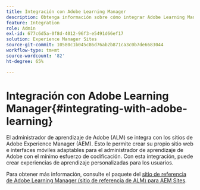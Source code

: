 ```yaml
---
title: Integración con Adobe Learning Manager
description: Obtenga información sobre cómo integrar Adobe Learning Manager con sitios de Adobe Experience Manager.
feature: Integration
role: Admin
exl-id: 677c6d5a-0f8d-4012-96f3-e5491d66ef17
solution: Experience Manager Sites
source-git-commit: 10580c1b045c86d76ab2b871ca3c0b7de6683044
workflow-type: tm+mt
source-wordcount: '82'
ht-degree: 65%

---
```


# Integración con Adobe Learning Manager{#integrating-with-adobe-learning}

El administrador de aprendizaje de Adobe (ALM) se integra con los sitios de Adobe Experience Manager (AEM). Esto le permite crear su propio sitio web e interfaces móviles adaptables para el administrador de aprendizaje de Adobe con el mínimo esfuerzo de codificación. Con esta integración, puede crear experiencias de aprendizaje personalizadas para los usuarios.

Para obtener más información, consulte el paquete del [sitio de referencia de Adobe Learning Manager (sitio de referencia de ALM) para AEM Sites](https://helpx.adobe.com/es/learning-manager/adobe-learning-manager-integration-aem.html).
